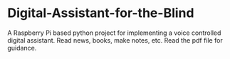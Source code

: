 # Digital-Assistant-for-the-Blind
A Raspberry Pi based python project for implementing a voice controlled digital assistant. Read news, books, make notes, etc.
Read the pdf file for guidance.
